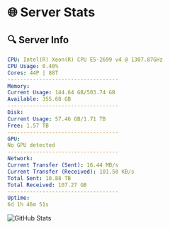 # 🌐 Server Stats
## 🔍 Server Info
```yaml
CPU: Intel(R) Xeon(R) CPU E5-2699 v4 @ 1307.87GHz
CPU Usage: 0.40%
Cores: 44P | 88T
-----------------------------------
Memory:
Current Usage: 144.64 GB/503.74 GB
Available: 355.68 GB
-----------------------------------
Disk:
Current Usage: 57.46 GB/1.71 TB
Free: 1.57 TB
-----------------------------------
GPU:
No GPU detected
-----------------------------------
Network:
Current Transfer (Sent): 16.44 MB/s
Current Transfer (Received): 101.50 KB/s
Total Sent: 10.88 TB
Total Received: 107.27 GB
-----------------------------------
Uptime:
6d 1h 46m 51s
```
![GitHub Stats](https://img.shields.io/badge/Updated-2025-03-13_23:09:40-blue)